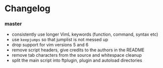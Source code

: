 # Changelog

### master

- consistently use longer VimL keywords (function, command, syntax etc)
- use `keepjumps` so that jumplist is not messed up
- drop support for vim versions 5 and 6
- remove script headers, give credits to the authors in the README
- remove tab characters from the source and whitespace cleanup
- split the main script into ftplugin, plugin and autoload directories
